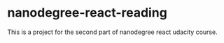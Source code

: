 # nanodegree-react-reading
This is a project for the second part of nanodegree react udacity course.
